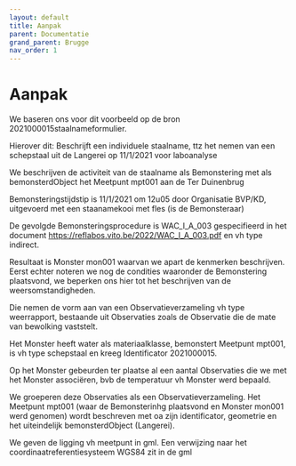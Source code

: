 ```yaml
---
layout: default
title: Aanpak
parent: Documentatie
grand_parent: Brugge
nav_order: 1
---
```



# Aanpak

We baseren ons voor dit voorbeeld op de bron 2021000015staalnameformulier.


Hierover dit:
Beschrijft een individuele staalname, ttz het nemen van een schepstaal uit de Langerei op 
11/1/2021 voor laboanalyse

We beschrijven de activiteit van de staalname als Bemonstering met als bemonsterdObject het 
Meetpunt mpt001 aan de Ter Duinenbrug

Bemonsteringstijdstip is 11/1/2021 om 12u05 door Organisatie BVP/KD, uitgevoerd met een 
staanamekooi met fles (is de Bemonsteraar)

De gevolgde Bemonsteringsprocedure is WAC_I_A_003 gespecifieerd in het document 
https://reflabos.vito.be/2022/WAC_I_A_003.pdf en vh type indirect.

Resultaat is Monster mon001 waarvan we apart de kenmerken beschrijven.
Eerst echter noteren we nog de condities waaronder de Bemonstering plaatsvond, we 
beperken ons hier tot het beschrijven van de weersomstandigheden.

Die nemen de vorm aan van een Observatieverzameling vh type weerrapport, bestaande uit 
Observaties zoals de Observatie die de mate van bewolking vaststelt.

Het Monster heeft water als materiaalklasse, bemonstert Meetpunt mpt001, is vh type 
schepstaal en kreeg Identificator 2021000015.

Op het Monster gebeurden ter plaatse al een aantal Observaties die we met het Monster 
associëren, bvb de temperatuur vh Monster werd bepaald.

We groeperen deze Observaties als een Observatieverzameling.
Het Meetpunt mpt001 (waar de Bemonsterinhg plaatsvond en Monster mon001 werd 
genomen) wordt beschreven met oa zijn identificator, geometrie en het uiteindelijk 
bemonsterdObject (Langerei).

We geven de ligging vh meetpunt in gml. Een verwijzing naar het coordinaatreferentiesysteem 
WGS84 zit in de gml